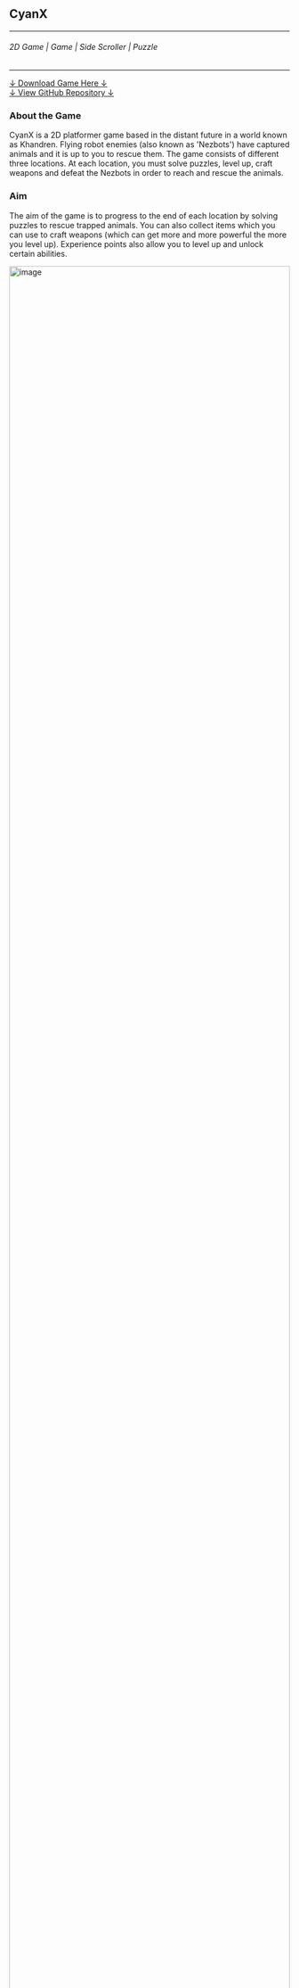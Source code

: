 <div class="parallax" style="height: 350px; background-image: url('../../assets/articles/projects-images/cyanX/header.png');"></div>
<br>
<div class="writtenContent">

## CyanX
___

###### 2D Game | Game | Side Scroller | Puzzle
___

<div class="download-container">
    <div class="button-container">
        <a href="../../assets/downloads/CyanX.zip" class="button download-button">↓ Download Game Here ↓</a>
    </div>
    <div class="button-container">
        <a href="https://github.com/vondreii/CyanX" class="button repo">↓ View GitHub Repository ↓</a>
    </div>
</div>

### About the Game

CyanX is a 2D platformer game based in the distant future in a world known as Khandren. Flying robot enemies (also known as 'Nezbots') have captured animals and it is up to you to rescue them. 
The game consists of different three locations. At each location, you must solve puzzles, level up, craft weapons and defeat the Nezbots in order to reach and rescue the animals.

### Aim

The aim of the game is to progress to the end of each location by solving puzzles to rescue trapped animals. You can also collect items which you can use to craft weapons (which can get more and more powerful the more you level up). 
Experience points also allow you to level up and unlock certain abilities.

<!-- ----------- Image ----------- -->
<div class="blog-image-container">
	<div class="rows"> 
		<div class="column-3 blog-image-container">
			<img src="../../assets/articles/projects-images/cyanX/gameplay-1.PNG" alt="image" style="width:100%">
		</div>  
		<div class="column-3 blog-image-container">
			<img src="../../assets/articles/projects-images/cyanX/sandy-area-cropped.png" alt="image" style="width:100%">
		</div>
		<div class="column-3 blog-image-container">
			<img src="../../assets/articles/projects-images/cyanX/gameplay-2.PNG" alt="image" style="width:100%">
		</div> 
	</div>
</div>
<!-- ----------------------------- -->

### Controls
	
<!-- ----------- Table ----------- -->
<table>
  <tr>
    <th>Gameplay</th>
    <th>Control</th>
  </tr>
  <tr>
    <td><b>Walk</b></td>
    <td>Left and right arrow keys, or A and D letter keys</td>
  </tr>
  <tr>
    <td><b>Jump</b></td>
    <td>The space bar</td>
  </tr>
  <tr>
    <td><b>Interact with button</b></td>
    <td>Walk into button. If the button is red, it means you have already pressed it.</td>
  </tr>
  <tr>
    <td><b>Open menu</b></td>
    <td>The M arrow key</td>
  </tr>
  <tr>
    <td><b>Equip weapon</b></td>
    <td>The M arrow key, select 'Craftbox,' followed by the weapon you want to equip </td>
  </tr>
</table>
<!-- ----------------------------- -->
<br>
	
### Main Menu

The main menu allows you to open the Craftbox, where you can craft weapons based on what items you have collected. You can also view what level you are currently on (from level 1 to 10).

### Locations

The concept design for this game included more than three locations. This game consists of three:

<!-- ----------- Table ----------- -->
<table>
  <tr>
    <th>Location</th>
    <th>Description</th>
  </tr>
  <tr>
    <td><b>Sandenko</b></td>
    <td>This level is desert themed and consists of sandy dunes.</td>
  </tr>
  <tr>
    <td><b>Cypro</b></td>
    <td>This level is situated in the forest region and consists of trees, grassy plains and green hills.</td>
  </tr>
  <tr>
    <td><b>Icerun</b></td>
    <td>This level is situated in the icy north region and consists of mountains, snow and icy platforms.</td>
  </tr>
</table>
<!-- ----------------------------- -->

<!-- ----------- Image ----------- -->
<div class="blog-image-container">
	<div class="rows"> 
		<div class="column-2 blog-image-container">
			<img src="../../assets/articles/projects-images/cyanX/khandren-map.jpg" alt="image" style="width:100%">
		</div>
		<div class="column-2 blog-image-container">
			<img src="../../assets/articles/projects-images/cyanX/game-on-computer.jpg" alt="image" style="width:100%">
		</div>  
	</div>
</div>
<!-- ----------------------------- -->

	
### Collectables

To be able to craft weapons, you have to collect certain resources, which are scattered throughout each location. Some resources can craft more powerful weapons than others. Wood is the least powerful, and Ruby is the most powerful.

<ol>
  <li>Wood</li>
  <li>Stone</li>
  <li>Steel</li>
  <li>Blue Diamond</li>
  <li>Ruby</li>
</ol>

In addition to resources, you can also collect:

<ul>
  <li><b>Stars:</b> You can collect experience points (yellow stars) which add up to your progress. After collecting a certain number of stars, you can progress to the next level.</li>
  <li><b>Apples:</b> Apples will increase your health by one (this only works if you do not have 100% life).</li>
</ul>
   
<!-- ----------- Image ----------- -->   
<div class="blog-image-container">
  <img src="../../assets/articles/projects-images/cyanX/collectable.png" alt="image" class="blog-image"/> 
</div>
<!-- ----------------------------- -->
	
### Crafting Weapons

Using collected resources, you can open the Craftbox and craft weapons. The more powerful the resource, the more powerful the weapon. The top of the Craftbox shows a list of all resources, and the number you have collected for each. 
Below that is a list of weapons available to craft along with the number and types of resources you need in order to craft it.

If you do not have the available resources that are required, then you cannot craft the weapon. 
Once you have crafted a weapon, you can equip it anytime by navigating back to the Craftbox and selecting 'equip.'
  
<!-- ----------- Image ----------- --> 
<div class="blog-image-container">
    <div class="rows"> 
		<div class="column-3 blog-image-container">
			<img src="../../assets/articles/projects-images/cyanX/weapons.png" alt="image" style="width:100%">
		</div>
		<div class="column-3 blog-image-container">
			<img src="../../assets/articles/projects-images/cyanX/craftbox.PNG" alt="image" style="width:100%">
		</div>
		<div class="column-3 blog-image-container">
			<img src="../../assets/articles/projects-images/cyanX/netbotz-states.png" alt="image" style="width:100%">
		</div>  
    </div>
</div>
<!-- ----------------------------- -->
	
### Enemies

The enemies of the game are called Nezbots. They are flying robots that guard captured animals and strategic entrance points to resources. 
They are not hostile <b>(blue Nezbot)</b> unless you get too close, in which case they turn hostile <b>(red Nezbot)</b> and chase you. 
They do not stop chasing you until you run far enough, or until you kill them <b>(black Nezbot)</b>.

	
### Levelling Up

The more experience points you collect, the more you are able to level up, therefore unlocking new abilities and weapons that you can use to make gameplay easier. There is a maximum of 10 levels in the game. You start at level 1 at the beginning of the game.

<!-- ----------- Image ----------- --> 
<div class="blog-image-container">
    <div class="rows"> 
      <div class="column-2 blog-image-container">
        <img src="../../assets/articles/projects-images/cyanX/level-up.png" alt="image" style="width:100%">
      </div>
      <div class="column-2 blog-image-container">
        <img src="../../assets/articles/projects-images/cyanX/spike.png" alt="image" style="width:100%">
      </div>  
    </div>
</div>
<!-- ----------------------------- -->

Abilities you can unlock include earning more experience points for each animal rescued, strengthened health, 
being able to craft more powerful weapons, being invincible to spikes and becoming an XP magnet (this is when experience points float towards you when you get within a reasonable range to them).

### Assets Artwork

Level 1 contains platforms that are sand-themed, as the level design is situated in a desert. 
Level 2 contains a grassy plain with platforms that are grass-themed. 
Level 3 contains platforms that are ice-themed, as the level design is situated in an icy and snowy environment such as a mountain.

<!-- ----------- Image ----------- --> 
<div class="blog-image-container">
    <div class="rows"> 
      <div class="column-2 blog-image-container">
        <img src="../../assets/articles/projects-images/cyanX/platforms-design-1-3.png" alt="image" style="width:100%">
      </div>
      <div class="column-2 blog-image-container">
        <img src="../../assets/articles/projects-images/cyanX/platforms-design-2.png" alt="image" style="width:100%">
      </div>  
    </div>
</div>
<!-- ----------------------------- -->
	
### Background Artwork

<!-- ----------- Image ----------- --> 
<div class="blog-image-container">
    <div class="rows"> 
      <div class="column-2 blog-image-container">
        <img src="../../assets/articles/projects-images/cyanX/mountain-background.png" alt="image" style="width:100%">
      </div>
      <div class="column-2 blog-image-container">
        <img src="../../assets/articles/projects-images/cyanX/sandy-area.png" alt="image" style="width:100%">
      </div>  
    </div>
    <div class="rows"> 
      <div class="column-2 blog-image-container">
        <img src="../../assets/articles/projects-images/cyanX/green-hills.png" alt="image" style="width:100%">
      </div>  
    </div>
</div>
<!-- ----------------------------- -->

<div class="download-container">
    <div class="button-container">
        <a href="../../assets/downloads/CyanX.zip" class="button download-button">↓ Download Game Here ↓</a>
    </div>
    <div class="button-container">
        <a href="https://github.com/vondreii/CyanX" class="button repo">↓ View GitHub Repository ↓</a>
    </div>
</div>

</div>